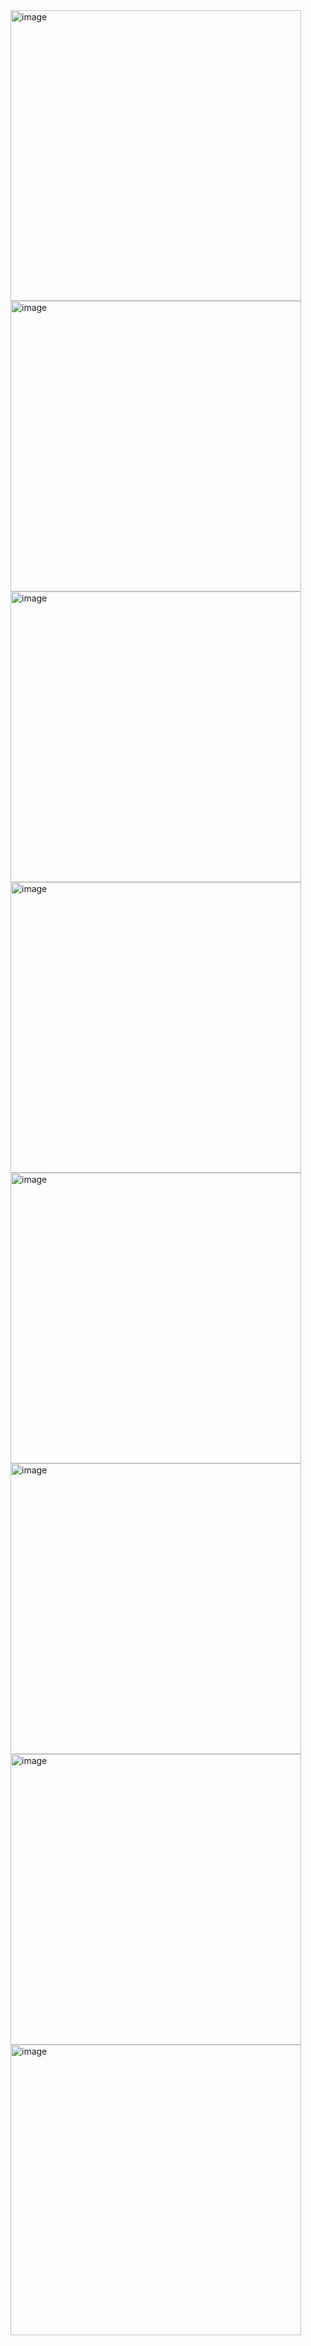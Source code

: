 <img width="465" alt="image" src="https://github.com/bochiwalritik/DataScience/assets/79448462/370b2f1d-8c21-4543-a3a9-dccd3e770b4a">
<img width="465" alt="image" src="https://github.com/bochiwalritik/DataScience/assets/79448462/ef97a15e-c5cb-4042-ab6d-4bec338236bb">
<img width="465" alt="image" src="https://github.com/bochiwalritik/DataScience/assets/79448462/db3f4acb-ff77-43a3-a99b-1d4eb2aeccd9">
<img width="465" alt="image" src="https://github.com/bochiwalritik/DataScience/assets/79448462/9ea3a70f-2a4e-49b6-aea1-fd06ef9ac1cc">
<img width="465" alt="image" src="https://github.com/bochiwalritik/DataScience/assets/79448462/1f916861-3589-4780-bea6-9e4331052c4a">
<img width="465" alt="image" src="https://github.com/bochiwalritik/DataScience/assets/79448462/23f6a0ef-fa51-4ab5-adea-fb8a4c5f2a66">
<img width="465" alt="image" src="https://github.com/bochiwalritik/DataScience/assets/79448462/fd7e7da4-9817-4093-b7eb-4fbeb09eba2d">
<img width="465" alt="image" src="https://github.com/bochiwalritik/DataScience/assets/79448462/3ee35421-60a9-4186-82ca-3597d99db28e">
